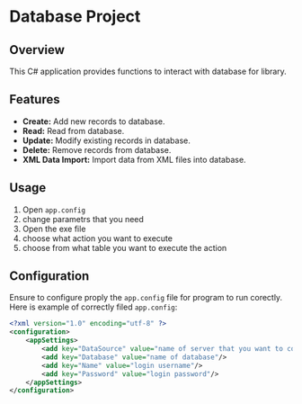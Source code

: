# Database Project

## Overview
This C# application provides functions to interact with database for library.

## Features
- **Create:** Add new records to database.
- **Read:** Read from database.
- **Update:** Modify existing records in database.
- **Delete:** Remove records from database.
- **XML Data Import:** Import data from XML files into database.

## Usage
1. Open `app.config`
2. change parametrs that you need
3. Open the exe file
4. choose what action you want to execute
5. choose from what table you want to execute the action


## Configuration
Ensure to configure proply the `app.config` file for program to run corectly.
Here is example of correctly filed `app.config`:

```xml
<?xml version="1.0" encoding="utf-8" ?>
<configuration>
	<appSettings>
		<add key="DataSource" value="name of server that you want to connect to"/>
		<add key="Database" value="name of database"/>
		<add key="Name" value="login username"/>
		<add key="Password" value="login password"/>
	</appSettings>
</configuration>
